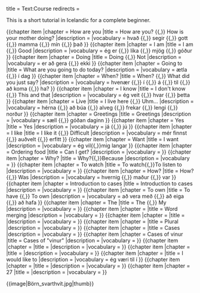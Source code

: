 title = Text:Course
redirects =
>>>>

This is a short tutorial in Icelandic for a complete beginner.

{{chapter item
|chapter     = How are you
|title       = How are you? {{,}} How is your mother doing?
|description = 
|vocabulary  = hvað {{,}} segir {{,}} gott {{,}} mamma {{,}} mín {{,}} það
}}
{{chapter item
|chapter     = I am
|title       = I am {{,}} Good
|description = 
|vocabulary  = ég er {{,}} líka {{,}} mjög {{,}} góður
}}
{{chapter item
|chapter     = Doing
|title       = Doing {{,}} Not
|description = 
|vocabulary  = er að gera {{,}} ekki
}}
{{chapter item
|chapter     = Going to
|title       = What are you going to do today?
|description = 
|vocabulary  = ætla {{,}} í dag
}}
{{chapter item
|chapter     = When?
|title       = When? {{,}} What did you just say?
|description = 
|vocabulary  = hvenær {{,}} í {{,}} á {{,}} til {{,}} að koma {{,}} ha?
}}
{{chapter item
|chapter     = I know
|title       = I don't know {{,}} This and that
|description = 
|vocabulary  = ég veit {{,}} hvar {{,}} þetta
}}
{{chapter item
|chapter     = Live
|title       = I live here {{,}} Uhm...
|description = 
|vocabulary  = hérna {{,}} að búa {{,}} alveg {{,}} frekar {{,}} lengi {{,}} norður
}}
{{chapter item
|chapter     = Greetings
|title       = Greetings
|description = 
|vocabulary  = sæll {{,}} góðan daginn
}}
{{chapter item
|chapter     = Yes
|title       = Yes
|description = 
|vocabulary  = já {{,}} jú
}}
{{chapter item
|chapter     = I like
|title       = I like it {{,}} Difficult
|description = 
|vocabulary  = mér finnst {{,}} auðvelt {{,}} erfitt
}}
{{chapter item
|chapter     = Want
|title       = I want
|description = 
|vocabulary  = ég vil{{,}}mig langar
}}
{{chapter item
|chapter     = Ordering food
|title       = Can I get?
|description = 
|vocabulary  = 
}}
{{chapter item
|chapter     = Why?
|title       = Why?{{,}}Because
|description = 
|vocabulary  = 
}}
{{chapter item
|chapter     = To watch
|title       = To watch{{,}}To listen to
|description = 
|vocabulary  = 
}}
{{chapter item
|chapter     = How?
|title       = How? {{,}} Was
|description = 
|vocabulary  = hvernig {{,}} maður {{,}} var
}}
{{chapter item
|chapter     = Introduction to cases
|title       = Introduction to cases
|description = 
|vocabulary  = 
}}
{{chapter item
|chapter     = To own
|title       = To have {{,}} To own
|description = 
|vocabulary  = að vera með {{,}} að eiga {{,}} að hafa
}}
{{chapter item
|chapter     = The
|title       = The {{,}} My
|description = 
|vocabulary  = 
}}
{{chapter item
|chapter     = 
|title       = Word merging
|description = 
|vocabulary  = 
}}
{{chapter item
|chapter     = 
|title       = 
|description = 
|vocabulary  = 
}}
{{chapter item
|chapter     = 
|title       = Plural
|description = 
|vocabulary  = 
}}
{{chapter item
|chapter     = 
|title       = Cases
|description = 
|vocabulary  = 
}}
{{chapter item
|chapter     = Cases of vinur
|title       = Cases of "vinur"
|description = 
|vocabulary  = 
}}
{{chapter item
|chapter     = 
|title       = 
|description = 
|vocabulary  = 
}}
{{chapter item
|chapter     = 
|title       = 
|description = 
|vocabulary  = 
}}
{{chapter item
|chapter     = 
|title       = I would like to
|description = 
|vocabulary  = ég væri til í
}}
{{chapter item
|chapter     = 
|title       = 
|description = 
|vocabulary  = 
}}
{{chapter item
|chapter     = 27
|title       = 
|description = 
|vocabulary  = 
}}
<!--
{{chapter item
|chapter     = 
|title       = 
|description = 
|vocabulary  = 
}}

* "The" for the plural
-->
{{image|Börn_svarthvít.jpg|thumb}}